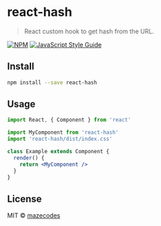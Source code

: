 # react-hash

> React custom hook to get hash from the URL.

[![NPM](https://img.shields.io/npm/v/react-hash.svg)](https://www.npmjs.com/package/react-hash) [![JavaScript Style Guide](https://img.shields.io/badge/code_style-standard-brightgreen.svg)](https://standardjs.com)

## Install

```bash
npm install --save react-hash
```

## Usage

```jsx
import React, { Component } from 'react'

import MyComponent from 'react-hash'
import 'react-hash/dist/index.css'

class Example extends Component {
  render() {
    return <MyComponent />
  }
}
```

## License

MIT © [mazecodes](https://github.com/mazecodes)
